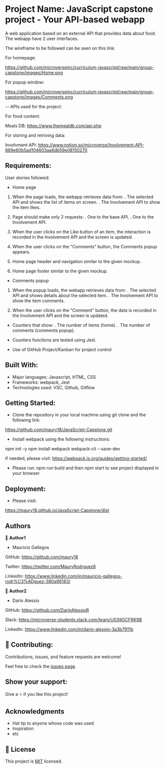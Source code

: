 
# Project Name: JavaScript capstone project - Your API-based webapp

A web application based on an external API that provides data about food. The webapp have 2 user interfaces.

The wireframe to be followed can be seen on this link:

For homepage:

https://github.com/microverseinc/curriculum-javascript/raw/main/group-capstone/images/Home.png

For popup window:

https://github.com/microverseinc/curriculum-javascript/raw/main/group-capstone/images/Comments.png

-- APIs used for the project:

For food content:

  Meals DB: https://www.themealdb.com/api.php

For storing and retriving data:

Involvment API:  https://www.notion.so/microverse/Involvement-API-869e60b5ad104603aa6db59e08150270


## Requirements:

User stories followed:

- Home page
1. When the page loads, the webapp retrieves data from:
  . The selected API and shows the list of items on screen.
  . The Involvement API to show the item likes.

2. Page should make only 2 requests:
  . One to the base API.
  . One to the Involvement API.

3. When the user clicks on the Like button of an item, the interaction is recorded in the Involvement API and the screen is updated.

4. When the user clicks on the "Comments" button, the Comments popup appears.

5. Home page header and navigation similar to the given mockup.

6. Home page footer similar to the given mockup.

- Comments popup
1. When the popup loads, the webapp retrieves data from:
  . The selected API and shows details about the selected item.
  . The Involvement API to show the item comments.

2. When the user clicks on the "Comment" button, the data is recorded in the Involvement API and the screen is updated.

- Counters that show:
  . The number of items (home).
  . The number of comments (comments popup).

- Counters functions are tested using Jest.

- Use of GitHub Project/Kanban for project control


## Built With:

- Major languages: Javascript, HTML, CSS
- Frameworks: webpack, Jest
- Technologies used: VSC, Github, Gitflow

## Getting Started:

- Clone the repository in your local machine using git clone and the following link:

https://github.com/maury18/JavaScript-Capstone.git

- Install webpack using the following instructions:

npm init -y
npm install webpack webpack-cli --save-dev

If needed, please visit: https://webpack.js.org/guides/getting-started/

- Please run: npm run build and then npm start to see project displayed in your browser.

## Deployment:

- Please visit:  

https://maury18.github.io/JavaScript-Capstone/dist

## Authors

👤 **Author1**

- Mauricio Gallegos

GitHub: https://github.com/maury18

Twitter: https://twitter.com/MauryRodrguez6

LinkedIn: https://www.linkedin.com/in/mauricio-gallegos-rodr%C3%ADguez-380a96183/



👤 **Author2**

- Dario Alessio

GitHub: https://github.com/DarioAlessioR

Slack: https://microverse-students.slack.com/team/U039GCFRK9B

LinkedIn: https://www.linkedin.com/in/dario-alessio-3a3b7911b


## 🤝 Contributing:

Contributions, issues, and feature requests are welcome!

Feel free to check the [issues page](../../issues/).

## Show your support:

Give a ⭐️ if you like this project!

## Acknowledgments

- Hat tip to anyone whose code was used
- Inspiration
- etc

## 📝 License

This project is [MIT](./MIT.md) licensed.
